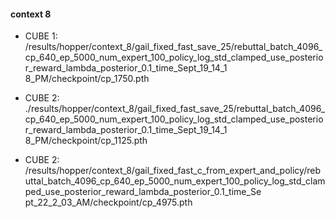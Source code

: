 #### context 8

- CUBE 1: /results/hopper/context_8/gail_fixed_fast_save_25/rebuttal_batch_4096_cp_640_ep_5000_num_expert_100_policy_log_std_clamped_use_posterior_reward_lambda_posterior_0.1_time_Sept_19_14_1
8_PM/checkpoint/cp_1750.pth

- CUBE 2: ./results/hopper/context_8/gail_fixed_fast_save_25/rebuttal_batch_4096_cp_640_ep_5000_num_expert_100_policy_log_std_clamped_use_posterior_reward_lambda_posterior_0.1_time_Sept_19_14_1
8_PM/checkpoint/cp_1125.pth

- CUBE 2: /results/hopper/context_8/gail_fixed_fast_c_from_expert_and_policy/rebuttal_batch_4096_cp_640_ep_5000_num_expert_100_policy_log_std_clamped_use_posterior_reward_lambda_posterior_0.1_time_Se
pt_22_2_03_AM/checkpoint/cp_4975.pth
